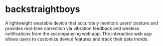 # backstraightboys
A lightweight wearable device that accurately monitors users' posture and provides real-time correction via vibration feedback and wireless notifications from the accompanying web app. The interactive web app allows users to customize device features and track their data trends.
